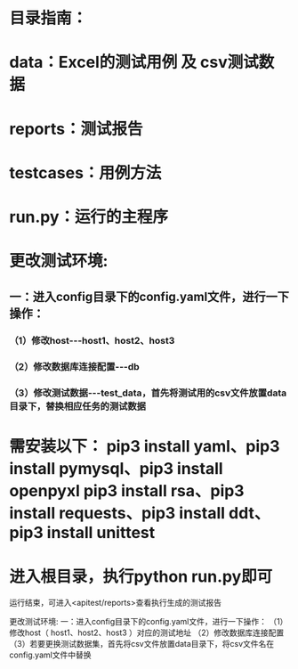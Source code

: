 # 目录指南：

# data：Excel的测试用例 及 csv测试数据

# reports：测试报告

# testcases：用例方法

# run.py：运行的主程序

# 更改测试环境: 
## 一：进入config目录下的config.yaml文件，进行一下操作：
### （1）修改host---host1、host2、host3
### （2）修改数据库连接配置---db
### （3）修改测试数据---test_data，首先将测试用的csv文件放置data目录下，替换相应任务的测试数据

# 需安装以下： pip3 install yaml、pip3 install pymysql、pip3 install openpyxl pip3 install rsa、pip3 install requests、pip3 install ddt、pip3 install unittest

# 进入根目录，执行python run.py即可

运行结束，可进入<apitest/reports>查看执行生成的测试报告

更改测试环境: 
一：进入config目录下的config.yaml文件，进行一下操作：
（1）修改host（ host1、host2、host3 ）对应的测试地址
（2）修改数据库连接配置
（3）若要更换测试数据集，首先将csv文件放置data目录下，将csv文件名在config.yaml文件中替换